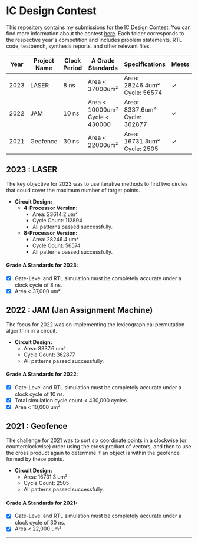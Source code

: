 # IC Design Contest

This repository contains my submissions for the IC Design Contest. 
You can find more information about the contest [here](https://moeisoc.web2.ncku.edu.tw/p/406-1166-211155,r11.php?Lang=zh-tw). 
Each folder corresponds to the respective year's competition and includes problem statements, RTL code, testbench, synthesis reports, and other relevant files.


| Year | Project Name | Clock Period | A Grade Standards                       | Specifications                           | Meets|
|------|--------------|--------------|-----------------------------------------|------------------------------------------|------|
| 2023 | LASER        | 8 ns         | Area < 37000um²                         | Area: 28246.4um² <br> Cycle: 56574 |  ✓   |
| 2022 | JAM          | 10 ns        | Area < 10000um²<br>Cycle < 430000       | Area: 8337.6um²  <br> Cycle: 362877|  ✓   |
| 2021 | Geofence     | 30 ns        | Area < 22000um²                         | Area: 16731.3um² <br> Cycle: 2505  |  ✓   |


## 2023 : LASER
The key objective for 2023 was to use iterative methods to find two circles that could cover the maximum number of target points.

- **Circuit Design:**
  - **4-Processor Version:**
    - Area: 23614.2 um²
    - Cycle Count: 112894
    - All patterns passed successfully.
  - **8-Processor Version:**
    - Area: 28246.4 um²
    - Cycle Count: 56574
    - All patterns passed successfully.

#### Grade A Standards for 2023:
- [x] Gate-Level and RTL simulation must be completely accurate under a clock cycle of 8 ns.
- [x] Area < 37,000 um²

## 2022 : JAM (Jan Assignment Machine)
The focus for 2022 was on implementing the lexicographical permutation algorithm in a circuit.

- **Circuit Design:**
  - Area: 8337.6 um²
  - Cycle Count: 362877
  - All patterns passed successfully.

#### Grade A Standards for 2022:
- [x] Gate-Level and RTL simulation must be completely accurate under a clock cycle of 10 ns.
- [x] Total simulation cycle count < 430,000 cycles.
- [x] Area < 10,000 um²

## 2021 : Geofence
The challenge for 2021 was to sort six coordinate points in a clockwise (or counterclockwise) order using the cross product of vectors, and then to use the cross product again to determine if an object is within the geofence formed by these points.

- **Circuit Design:**
  - Area: 16731.3 um²
  - Cycle Count: 2505
  - All patterns passed successfully.

#### Grade A Standards for 2021:
- [x] Gate-Level and RTL simulation must be completely accurate under a clock cycle of 30 ns.
- [x] Area < 22,000 um²

---
